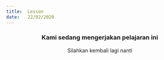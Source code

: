 ```yaml
---
title:  Lesson
date:   22/02/2020
---
```


### <center>Kami sedang mengerjakan pelajaran ini</center>
<center>Silahkan kembali lagi nanti</center>